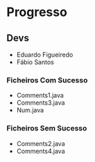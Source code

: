 # Progresso

## Devs
* Eduardo Figueiredo
* Fábio Santos

### Ficheiros Com Sucesso
- Comments1.java
- Comments3.java
- Num.java

### Ficheiros Sem Sucesso
- Comments2.java
- Comments4.java